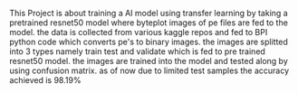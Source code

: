 This Project is about training a AI model using transfer learning by taking a pretrained resnet50 model where byteplot images of pe files are fed to the model. the data is collected from various kaggle repos and fed to BPI python code which converts pe's to binary images. the images are splitted into 3 types namely train test and validate which is fed to pre trained resnet50 model. the images are trained into the model and tested along by using confusion matrix. as of now due to limited test samples the accuracy achieved is 98.19%
